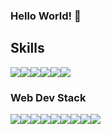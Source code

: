 ### Hello World! 👋

## Skills
<div style="display: flex;">
  <img src="https://ziadoua.github.io/m3-Markdown-Badges/badges/C/c1.svg">
  <img src="https://ziadoua.github.io/m3-Markdown-Badges/badges/C++/c++1.svg">
  <img src="https://ziadoua.github.io/m3-Markdown-Badges/badges/Python/python3.svg">
  <img src="https://ziadoua.github.io/m3-Markdown-Badges/badges/Kotlin/kotlin1.svg"> 
  <img src="https://ziadoua.github.io/m3-Markdown-Badges/badges/Java/java1.svg"> 
  <img src="https://ziadoua.github.io/m3-Markdown-Badges/badges/Git/git1.svg"> 
</div>

### Web Dev Stack
<div style="display: flex;">
  <img src="https://ziadoua.github.io/m3-Markdown-Badges/badges/React/react2.svg"> 
  <img src="https://ziadoua.github.io/m3-Markdown-Badges/badges/NodeJS/nodejs3.svg"> 
  <img src="https://ziadoua.github.io/m3-Markdown-Badges/badges/NextJS/nextjs1.svg"> 
  <img src="https://ziadoua.github.io/m3-Markdown-Badges/badges/MongoDB/mongodb3.svg"> 
  <img src="https://ziadoua.github.io/m3-Markdown-Badges/badges/MySQL/mysql1.svg"> 
  <img src="https://ziadoua.github.io/m3-Markdown-Badges/badges/Express/express1.svg"> 
  <img src="https://ziadoua.github.io/m3-Markdown-Badges/badges/HTML/html1.svg"> 
  <img src="https://ziadoua.github.io/m3-Markdown-Badges/badges/CSS/css1.svg"> 
  <img src="https://ziadoua.github.io/m3-Markdown-Badges/badges/Javascript/javascript3.svg"> 
</div>
